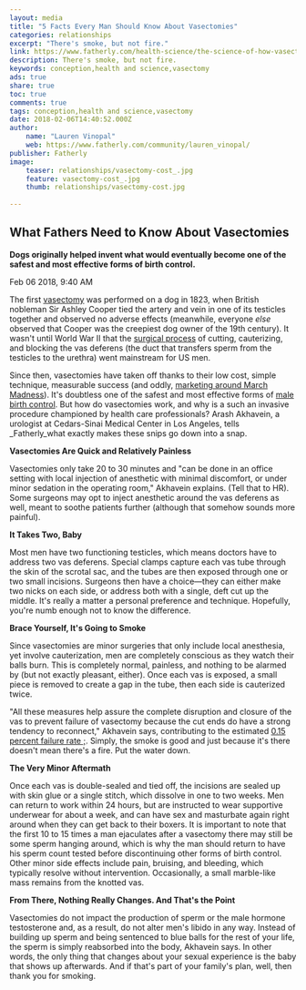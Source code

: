 ```yaml
---
layout: media
title: "5 Facts Every Man Should Know About Vasectomies"
categories: relationships
excerpt: "There's smoke, but not fire."
link: https://www.fatherly.com/health-science/the-science-of-how-vasectomies-work/
description: There's smoke, but not fire.
keywords: conception,health and science,vasectomy
ads: true
share: true
toc: true
comments: true
tags: conception,health and science,vasectomy
date: 2018-02-06T14:40:52.000Z
author:
    name: "Lauren Vinopal"
    web: https://www.fatherly.com/community/lauren_vinopal/
publisher: Fatherly
image:
    teaser: relationships/vasectomy-cost_.jpg
    feature: vasectomy-cost_.jpg
    thumb: relationships/vasectomy-cost.jpg
    
---
```

## What Fathers Need to Know About Vasectomies

**Dogs originally helped invent what would eventually become one of the safest and most effective forms of birth control.**

Feb 06 2018, 9:40 AM

The first [vasectomy](https://www.fatherly.com/health-science/nfl-antonio-cromartie-vasectomy-kids/) was performed on a dog in 1823, when British nobleman Sir Ashley Cooper tied the artery and vein in one of its testicles together and observed no adverse effects (meanwhile, everyone _else_ observed that Cooper was the creepiest dog owner of the 19th century). It wasn't until World War II that the [surgical process](https://www.fatherly.com/health-science/the-most-important-facts-to-know-before-getting-a-vasectomy/) of cutting, cauterizing, and blocking the vas deferens (the duct that transfers sperm from the testicles to the urethra) went mainstream for US men.

Since then, vasectomies have taken off thanks to their low cost, simple technique, measurable success (and oddly, [marketing around March Madness](https://www.fatherly.com/news/vasectomy-plus-march-madness-equals-vas-madness/)). It's doubtless one of the safest and most effective forms of [male birth control](https://www.fatherly.com/health-science/male-birth-control-pill-has-origin-arrow-poison/). But how do vasectomies work, and why is a such an invasive procedure championed by health care professionals? Arash Akhavein, a urologist at Cedars-Sinai Medical Center in Los Angeles, tells _Fatherly_what exactly makes these snips go down into a snap.

**Vasectomies Are Quick and Relatively Painless**

Vasectomies only take 20 to 30 minutes and "can be done in an office setting with local injection of anesthetic with minimal discomfort, or under minor sedation in the operating room," Akhavein explains. (Tell that to HR). Some surgeons may opt to inject anesthetic around the vas deferens as well, meant to soothe patients further (although that somehow sounds more painful).

**It Takes Two, Baby**

Most men have two functioning testicles, which means doctors have to address two vas deferens. Special clamps capture each vas tube through the skin of the scrotal sac, and the tubes are then exposed through one or two small incisions. Surgeons then have a choice—they can either make two nicks on each side, or address both with a single, deft cut up the middle. It's really a matter a personal preference and technique. Hopefully, you're numb enough not to know the difference.

**Brace Yourself, It's Going to Smoke**

Since vasectomies are minor surgeries that only include local anesthesia, yet involve cauterization, men are completely conscious as they watch their balls burn. This is completely normal, painless, and nothing to be alarmed by (but not exactly pleasant, either). Once each vas is exposed, a small piece is removed to create a gap in the tube, then each side is cauterized twice.

"All these measures help assure the complete disruption and closure of the vas to prevent failure of vasectomy because the cut ends do have a strong tendency to reconnect," Akhavein says, contributing to the estimated [0.15 percent failure rate ;](http://www.malehealthcenter.com/c_vasectomy.html). Simply, the smoke is good and just because it's there doesn't mean there's a fire. Put the water down.

**The Very Minor Aftermath**

Once each vas is double-sealed and tied off, the incisions are sealed up with skin glue or a single stitch, which dissolve in one to two weeks. Men can return to work within 24 hours, but are instructed to wear supportive underwear for about a week, and can have sex and masturbate again right around when they can get back to their boxers. It is important to note that the first 10 to 15 times a man ejaculates after a vasectomy there may still be some sperm hanging around, which is why the man should return to have his sperm count tested before discontinuing other forms of birth control. Other minor side effects include pain, bruising, and bleeding, which typically resolve without intervention. Occasionally, a small marble-like mass remains from the knotted vas.

**From There, Nothing Really Changes. And That's the Point**

Vasectomies do not impact the production of sperm or the male hormone testosterone and, as a result, do not alter men's libido in any way. Instead of building up sperm and being sentenced to blue balls for the rest of your life, the sperm is simply reabsorbed into the body, Akhavein says. In other words, the only thing that changes about your sexual experience is the baby that shows up afterwards. And if that's part of your family's plan, well, then thank you for smoking.
